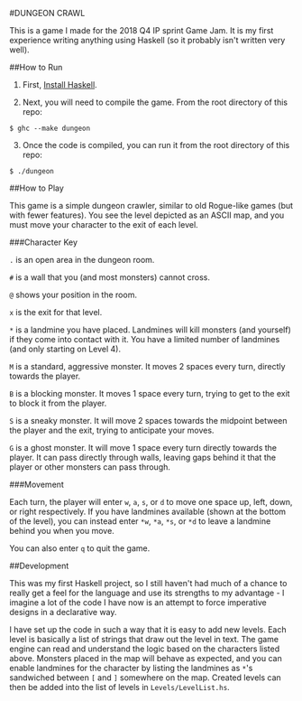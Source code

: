 #DUNGEON CRAWL

This is a game I made for the 2018 Q4 IP sprint Game Jam. It is my first experience writing anything
using Haskell (so it probably isn't written very well).

##How to Run

1. First, [Install Haskell](https://www.haskell.org/platform/).

2. Next, you will need to compile the game. From the root directory of this repo:

```
$ ghc --make dungeon
```

3. Once the code is compiled, you can run it from the root directory of this repo:

```
$ ./dungeon
```

##How to Play

This game is a simple dungeon crawler, similar to old Rogue-like games (but with fewer features).
You see the level depicted as an ASCII map, and you must move your character to the exit of each
level.

###Character Key

`.` is an open area in the dungeon room.

`#` is a wall that you (and most monsters) cannot cross.

`@` shows your position in the room.

`x` is the exit for that level.

`*` is a landmine you have placed. Landmines will kill monsters (and yourself) if they come into
contact with it. You have a limited number of landmines (and only starting on Level 4).

`M` is a standard, aggressive monster. It moves 2 spaces every turn, directly towards the player.

`B` is a blocking monster. It moves 1 space every turn, trying to get to the exit to block it from
the player.

`S` is a sneaky monster. It will move 2 spaces towards the midpoint between the player and the exit,
trying to anticipate your moves.

`G` is a ghost monster. It will move 1 space every turn directly towards the player. It can pass
directly through walls, leaving gaps behind it that the player or other monsters can pass through.

###Movement

Each turn, the player will enter `w`, `a`, `s`, or `d` to move one space up, left, down, or right
respectively. If you have landmines available (shown at the bottom of the level), you can instead
enter `*w`, `*a`, `*s`, or `*d` to leave a landmine behind you when you move.

You can also enter `q` to quit the game.

##Development

This was my first Haskell project, so I still haven't had much of a chance to really get a feel for
the language and use its strengths to my advantage - I imagine a lot of the code I have now is an
attempt to force imperative designs in a declarative way.

I have set up the code in such a way that it is easy to add new levels. Each level is basically a
list of strings that draw out the level in text. The game engine can read and understand the logic
based on the characters listed above. Monsters placed in the map will behave as expected, and
you can enable landmines for the character by listing the landmines as `*`'s sandwiched between
`[` and `]` somewhere on the map. Created levels can then be added into the list of levels in
`Levels/LevelList.hs`.
